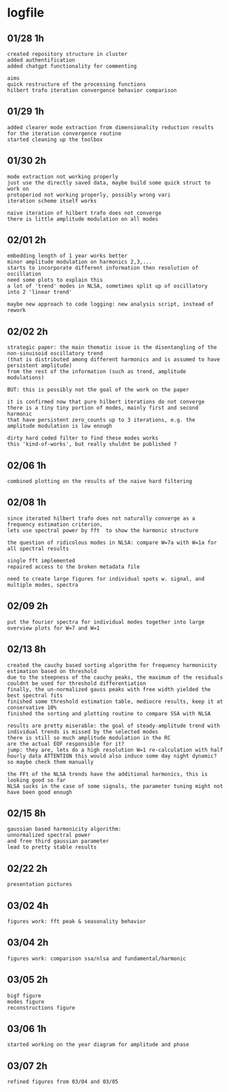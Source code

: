 # logfile

## 01/28    1h
    created repository structure in cluster
    added authentification
    added chatgpt functionality for commenting

    aims
    quick restructure of the processing functions
    hilbert trafo iteration convergence behavior comparison

## 01/29    1h
    added clearer mode extraction from dimensionality reduction results for the iteration convergence routine
    started cleaning up the toolbox

## 01/30    2h
    mode extraction not working properly
    just use the directly saved data, maybe build some quick struct to work on
    protoperiod not working properly, possibly wrong vari
    iteration scheme itself works

    naive iteration of hilbert trafo does not converge
    there is little amplitude modulation on all modes

## 02/01    2h
    embedding length of 1 year works better
    minor amplitude modulation on harmonics 2,3,...
    starts to incorporate different information then resolution of oscillation
    need some plots to explain this
    a lot of 'trend' modes in NLSA, sometimes split up of oscillatory  into 2 'linear trend'

    maybe new approach to code logging: new analysis script, instead of rework

## 02/02    2h
    strategic paper: the main thematic issue is the disentangling of the non-sinuisoid oscillatory trend
    (that is distributed among different harmonics and is assumed to have persistent amplitude)
    from the rest of the information (such as trend, amplitude modulations)

    BUT: this is possibly not the goal of the work on the paper

    it is confirmed now that pure hilbert iterations do not converge
    there is a tiny tiny portion of modes, mainly first and second harmonic
    that have persistent zero_counts up to 3 iterations, e.g. the amplitude modulation is low enough

    dirty hard coded filter to find these modes works
    this 'kind-of-works', but really shuldnt be published ?
    

## 02/06 1h
    combined plotting on the results of the naive hard filtering

## 02/08    1h
    since iterated hilbert trafo does not naturally converge as a frequency estimation criterion,
    lets use spectral power by fft  to show the harmonic structure

    the question of ridicolous modes in NLSA: compare W=7a with W=1a for all spectral results

    single fft implemented
    repaired access to the broken metadata file

    need to create large figures for individual spots w. signal, and multiple modes, spectra


## 02/09    2h
    put the fourier spectra for individual modes together into large overview plots for W=7 and W=1

## 02/13    8h
    created the cauchy based sorting algorithm for frequency harmonicity estimation based on threshold
    due to the steepness of the cauchy peaks, the maximum of the residuals couldnt be used for threshold differentiation
    finally, the un-normalized gauss peaks with free width yielded the best spectral fits
    finished some threshold estimation table, mediocre results, keep it at conservative 10%
    finished the sorting and plotting routine to compare SSA with NLSA

    results are pretty miserable: the goal of steady-amplitude trend with individual trends is missed by the selected modes
    there is still so much amplitude modulation in the RC
    are the actual EOF responsible for it?
    jump: they are, lets do a high resolution W=1 re-calculation with half hourly data ATTENTION this would also induce some day night dynamic?
    so maybe check them manually

    the FFt of the NLSA trends have the additional harmonics, this is looking good so far
    NLSA sucks in the case of some signals, the parameter tuning might not have been good enough

##  02/15   8h
    gaussian based harmonicity algorithm:
    unnormalized spectral power
    and free third gaussian parameter
    lead to pretty stable results

## 02/22  2h
    presentation pictures

##  03/02   4h
    figures work: fft peak & seasonality behavior

##  03/04   2h
    figures work: comparison ssa/nlsa and fundamental/harmonic

## 03/05    2h
    bigf figure
    modes figure
    reconstructions figure

## 03/06    1h
    started working on the year diagram for amplitude and phase

## 03/07    2h
    refined figures from 03/04 and 03/05